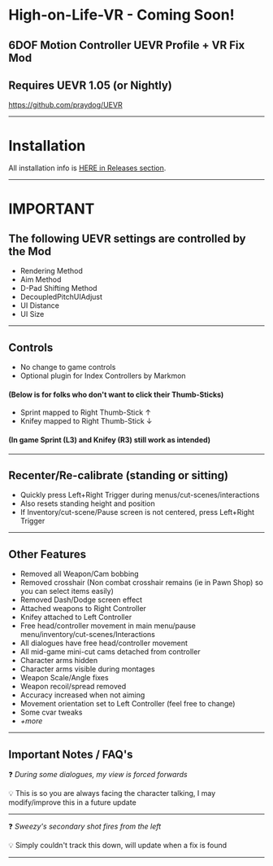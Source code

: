 # High-on-Life-VR - Coming Soon!
6DOF Motion Controller UEVR Profile + VR Fix Mod
---

## Requires UEVR 1.05 (or Nightly)
https://github.com/praydog/UEVR

---

# Installation

All installation info is <a href="https://github.com/CYB3R-JUNKI3/High-on-Life-VR/releases" target="_blank">HERE in Releases section</a>.


---


# IMPORTANT
## The following UEVR settings are controlled by the Mod
- Rendering Method
- Aim Method
- D-Pad Shifting Method
- DecoupledPitchUIAdjust
- UI Distance
- UI Size
----



## Controls
- No change to game controls
- Optional plugin for Index Controllers by Markmon

####    (Below is for folks who don't want to click their Thumb-Sticks) 

- Sprint mapped to Right Thumb-Stick ↑
- Knifey mapped to Right Thumb-Stick ↓

####    (In game Sprint (L3) and Knifey (R3) still work as intended)
----


## Recenter/Re-calibrate (standing or sitting)
- Quickly press Left+Right Trigger during menus/cut-scenes/interactions
- Also resets standing height and position
- If Inventory/cut-scene/Pause screen is not centered, press Left+Right Trigger
----


## Other Features
- Removed all Weapon/Cam bobbing
- Removed crosshair (Non combat crosshair remains (ie in Pawn Shop) so you can select items easily)
- Removed Dash/Dodge screen effect
- Attached weapons to Right Controller
- Knifey attached to Left Controller
- Free head/controller movement in main menu/pause menu/inventory/cut-scenes/Interactions
- All dialogues have free head/controller movement
- All mid-game mini-cut cams detached from controller
- Character arms hidden
- Character arms visible during montages
- Weapon Scale/Angle fixes
- Weapon recoil/spread removed
- Accuracy increased when not aiming 
- Movement orientation set to Left Controller (feel free to change)
- Some cvar tweaks
- _+more_
----


## Important Notes / FAQ's
:question: _During some dialogues, my view is forced forwards_

:bulb: This is so you are always facing the character talking, I may modify/improve this in a future update

---
:question: _Sweezy's secondary shot fires from the left_

:bulb: Simply couldn't track this down, will update when a fix is found

---

